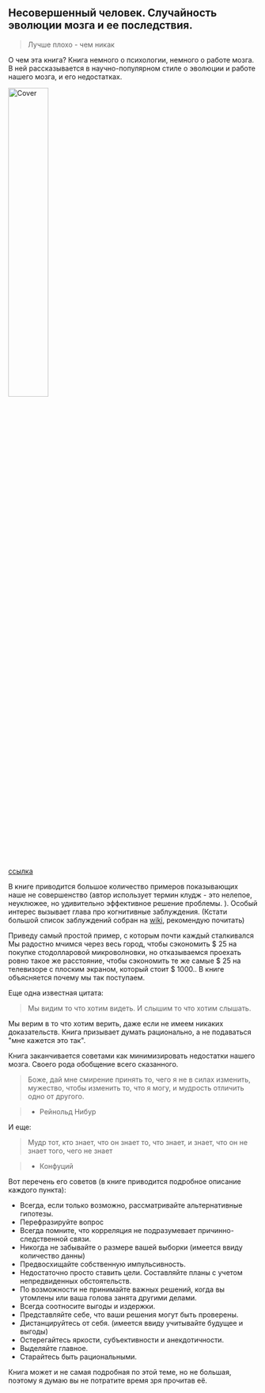 <!--
{ "title":"Несовершенный человек. Случайность эволюции мозга и ее последствия",
  "category":"Books",
  "date":"09.05.2015",
  "change":"24.08.2015",
  "slug":"00006",
  "comments":"55aa8282a4e0b5d90568fc84" }
-->

## Несовершенный человек. Случайность эволюции мозга и ее последствия.

>
> Лучше плохо - чем никак
>

О чем эта книга? Книга немного о психологии, немного о работе мозга. В ней рассказывается в научно-популярном стиле о эволюции и работе нашего мозга, и его недостатках.

<img src="https://www.googledrive.com/host/0B2w0rtQkeBZadEpxd3Y2M3hMTUU/blog/0006/man.jpg" alt="Cover" width=40%>

[ссылка](http://www.ozon.ru/context/detail/id/5590118/)
 
В книге приводится большое количество примеров показывающих наше не совершенство (автор использует термин клудж - это нелепое, неуклюжее, но удивительно эффективное решение проблемы. ). Особый интерес вызывает глава про когнитивные заблуждения. (Кстати большой список заблуждений собран на [wiki](https://ru.wikipedia.org/wiki/%D0%A1%D0%BF%D0%B8%D1%81%D0%BE%D0%BA_%D0%BA%D0%BE%D0%B3%D0%BD%D0%B8%D1%82%D0%B8%D0%B2%D0%BD%D1%8B%D1%85_%D0%B8%D1%81%D0%BA%D0%B0%D0%B6%D0%B5%D0%BD%D0%B8%D0%B9), рекомендую почитать)

Приведу самый простой пример, с которым почти каждый сталкивался Мы радостно мчимся через весь город, чтобы сэкономить $ 25 на покупке стодолларовой микроволновки, но отказываемся проехать ровно такое же расстояние, чтобы сэкономить те же самые $ 25 на телевизоре с плоским экраном, который стоит $ 1000.. В книге объясняется почему мы так поступаем.

Еще одна известная цитата:

> Мы видим то что хотим видеть. И слышим то что хотим слышать.

Мы верим в то что хотим верить, даже если не имеем никаких доказательств. Книга призывает думать рационально, а не подаваться "мне кажется это так".

Книга заканчивается советами как минимизировать недостатки нашего мозга. Своего рода обобщение всего сказанного.

> Боже, дай мне смирение принять то, чего я не в силах изменить, мужество, чтобы изменить то, что я могу, и мудрость отличить одно от другого.

> - Рейнольд Нибур

И еще:

> Мудр тот, кто знает, что он знает то, что знает, и знает, что он не знает того, чего не знает

> - Конфуций

Вот перечень его советов (в книге приводится подробное описание каждого пункта):

* Всегда, если только возможно, рассматривайте альтернативные гипотезы.
* Перефразируйте вопрос
* Всегда помните, что корреляция не подразумевает причинно-следственной связи.
* Никогда не забывайте о размере вашей выборки (имеется ввиду количество данны)
* Предвосхищайте собственную импульсивность.
* Недостаточно просто ставить цели. Составляйте планы с учетом непредвиденных обстоятельств.
* По возможности не принимайте важных решений, когда вы утомлены или ваша голова занята другими делами.
* Всегда соотносите выгоды и издержки.
* Представляйте себе, что ваши решения могут быть проверены.
* Дистанцируйтесь от себя. (имеется ввиду учитывайте будущее и выгоды)
* Остерегайтесь яркости, субъективности и анекдотичности.
* Выделяйте главное.
* Старайтесь быть рациональными.

Книга может и не самая подробная по этой теме, но не большая, поэтому я думаю вы не потратите время зря прочитав её.